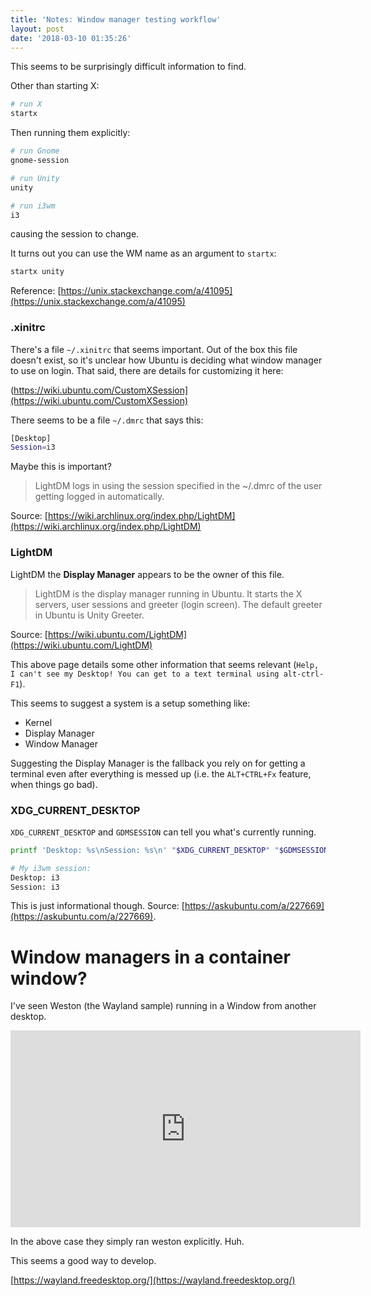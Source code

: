```yaml
---
title: 'Notes: Window manager testing workflow'
layout: post
date: '2018-03-10 01:35:26'
---
```


This seems to be surprisingly difficult information to find.

Other than starting X:

```bash
# run X
startx
```

Then running them explicitly:
```bash
# run Gnome
gnome-session

# run Unity
unity

# run i3wm
i3
```

causing the session to change.

It turns out you can use the WM name as an argument to `startx`:

```bash
startx unity
```

Reference: [https://unix.stackexchange.com/a/41095](https://unix.stackexchange.com/a/41095)

### .xinitrc

There's a file `~/.xinitrc` that seems important. Out of the box this file doesn't exist, so it's unclear how Ubuntu is deciding what window manager to use on login. That said, there are details for customizing it here:

(https://wiki.ubuntu.com/CustomXSession](https://wiki.ubuntu.com/CustomXSession)

There seems to be a file `~/.dmrc` that says this:

```bash
[Desktop]
Session=i3
```

Maybe this is important?

> LightDM logs in using the session specified in the ~/.dmrc of the user getting logged in automatically.


Source: [https://wiki.archlinux.org/index.php/LightDM](https://wiki.archlinux.org/index.php/LightDM)

### LightDM
LightDM the **Display Manager** appears to be the owner of this file.

> LightDM is the display manager running in Ubuntu. It starts the X servers, user sessions and greeter (login screen). The default greeter in Ubuntu is Unity Greeter.

Source: [https://wiki.ubuntu.com/LightDM](https://wiki.ubuntu.com/LightDM)

This above page details some other information that seems relevant (`Help, I can't see my Desktop! You can get to a text terminal using alt-ctrl-F1`).

This seems to suggest a system is a setup something like:

* Kernel
* Display Manager
* Window Manager

Suggesting the Display Manager is the fallback you rely on for getting a terminal even after everything is messed up (i.e. the `ALT+CTRL+Fx` feature, when things go bad).

### XDG_CURRENT_DESKTOP

`XDG_CURRENT_DESKTOP` and `GDMSESSION` can tell you what's currently running.

```bash
printf 'Desktop: %s\nSession: %s\n' "$XDG_CURRENT_DESKTOP" "$GDMSESSION"

# My i3wm session:
Desktop: i3
Session: i3
```

This is just informational though. Source: [https://askubuntu.com/a/227669](https://askubuntu.com/a/227669).

# Window managers in a container window?
I've seen Weston (the Wayland sample) running in a Window from another desktop. 

<iframe width="560" height="315" src="https://www.youtube.com/embed/Q0euI8FIXV0" frameborder="0" allow="autoplay; encrypted-media" allowfullscreen></iframe>

In the above case they simply ran weston explicitly. Huh.

This seems a good way to develop.

[https://wayland.freedesktop.org/](https://wayland.freedesktop.org/)